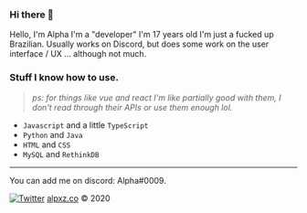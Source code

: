 ### Hi there 👋

Hello, I'm Alpha I'm a "developer" I'm 17 years old I'm just a fucked up Brazilian. Usually works on Discord, but does some work on the user interface / UX ... although not much.

### Stuff I know how to use.

> *ps: for things like vue and react I'm like partially good with them, I don't read through their APIs or use them enough lol.*

- `Javascript` and a little `TypeScript`
- `Python` and `Java`
- `HTML` and `CSS`
- `MySQL` and `RethinkDB`

---

You can add me on discord: Alpha#0009.

[![Twitter](https://img.shields.io/twitter/follow/Alpha?style=social)](https://twitter.com/poxaluaziinha)
[alpxz.co](https://alpxz.co/) &copy; 2020
